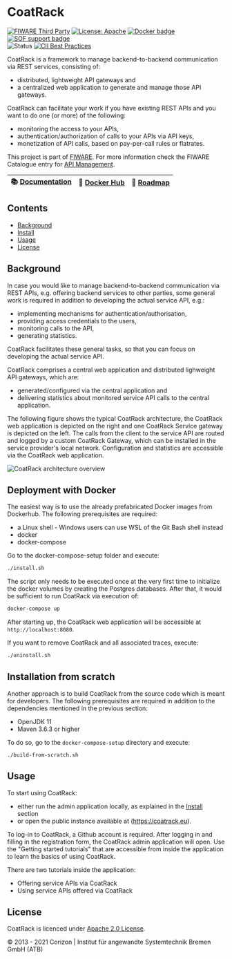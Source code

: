 # CoatRack

[![FIWARE Third Party](https://nexus.lab.fiware.org/static/badges/chapters/api-management.svg)](https://www.fiware.org/developers/catalogue/)
[![License: Apache](https://img.shields.io/github/license/coatrack/coatrack.svg)](https://opensource.org/licenses/Apache-2.0)
[![Docker badge](https://img.shields.io/docker/pulls/coatrack/admin.svg)](https://hub.docker.com/r/coatrack/admin/)
[![SOF support badge](https://nexus.lab.fiware.org/repository/raw/public/badges/stackoverflow/fiware.svg)](http://stackoverflow.com/questions/tagged/fiware)
<br/>
![Status](https://nexus.lab.fiware.org/static/badges/statuses/incubating.svg)
[![CII Best Practices](https://bestpractices.coreinfrastructure.org/projects/4948/badge)](https://bestpractices.coreinfrastructure.org/projects/4948)

CoatRack is a framework to manage backend-to-backend communication via REST services, consisting of:

* distributed, lightweight API gateways and
* a centralized web application to generate and manage those API gateways.

CoatRack can facilitate your work if you have existing REST APIs and you want to do one (or more) of the following: 

* monitoring the access to your APIs,
* authentication/authorization of calls to your APIs via API keys,
* monetization of API calls, based on pay-per-call rules or flatrates.

This project is part of [FIWARE](https://www.fiware.org/). For more information check the FIWARE Catalogue entry for
[API Management](https://github.com/FIWARE/catalogue/tree/master/data-publication).

| :books: [Documentation](https://github.com/coatrack/coatrack/wiki) |  :whale: [Docker Hub](https://hub.docker.com/r/coatrack/admin/) | :dart: [Roadmap](https://github.com/coatrack/coatrack/blob/master/docs/roadmap.md) |
| ----------------------------------------------| ----------------------------------------------------------------| --------------------------------------------------------------------|



## Contents

* [Background](#background)
* [Install](#install)
* [Usage](#usage)
* [License](#license)



## Background

In case you would like to manage backend-to-backend communication via REST APIs, e.g. offering backend services to other parties, some general work is required in addition to developing the actual service API, e.g.:

* implementing mechanisms for authentication/authorisation, 
* providing access credentials to the users, 
* monitoring calls to the API, 
* generating statistics. 

CoatRack facilitates these general tasks, so that you can focus on developing the actual service API. 

CoatRack comprises a central web application and distributed lighweight API gateways, which are:

* generated/configured via the central application and 
* delivering statistics about monitored service API calls to the central application.

The following figure shows the typical CoatRack architecture, the CoatRack web application is depicted on the right and one CoatRack Service gateway is depicted on the left. The calls from the client to the service API are routed and logged by a custom CoatRack Gateway, which can be installed in the service provider's local network. Configuration and statistics are accessible via the CoatRack web application.

![CoatRack architecture overview](./spring-boot/admin/src/main/resources/static/images/coatrack-architecture-overview.png)



## Deployment with Docker 

The easiest way is to use the already prefabricated Docker images from Dockerhub. The following prerequisites are required:

*  a Linux shell - Windows users can use WSL of the Git Bash shell instead
*  docker
*  docker-compose

Go to the docker-compose-setup folder and execute:

 ```sh
 ./install.sh
 ```

The script only needs to be executed once at the very first time to initialize the docker volumes by creating the Postgres databases. After that, it would be sufficient to run CoatRack via execution of:

``````sh
docker-compose up
``````

After starting up, the CoatRack web application will be accessible at `http://localhost:8080`.

If you want to remove CoatRack and all associated traces, execute:

```sh
./uninstall.sh
```



## Installation from scratch

Another approach is to build CoatRack from the source code which is meant for developers. The following prerequisites are required in addition to the dependencies mentioned in the previous section:

* OpenJDK 11
* Maven 3.6.3 or higher

To do so, go to the `docker-compose-setup` directory and execute:

``````
./build-from-scratch.sh
``````



## Usage

To start using CoatRack: 

- either run the admin application locally, as explained in the [Install](#install) section
- or open the public instance available at (https://coatrack.eu).

To log-in to CoatRack, a Github account is required. After logging in and filling in the registration form, the CoatRack admin application will open. Use the "Getting started tutorials" that are accessible from inside the application to learn the basics of using CoatRack.

There are two tutorials inside the application:

- Offering service APIs via CoatRack
- Using service APIs offered via CoatRack



## License

CoatRack is licenced under [Apache 2.0 License](./LICENSE).

© 2013 - 2021 Corizon | Institut für angewandte Systemtechnik Bremen GmbH (ATB)
